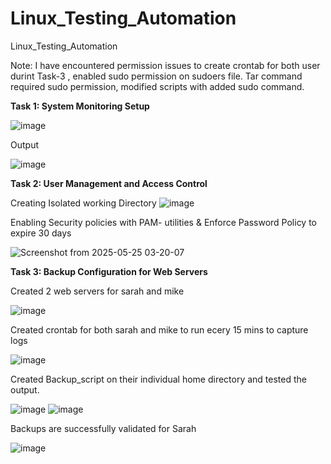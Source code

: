 # Linux_Testing_Automation
  Linux_Testing_Automation

Note: I have encountered permission issues to create crontab for both user durint Task-3 , enabled sudo permission on sudoers file.
Tar command required sudo permission, modified scripts with added sudo command.

**Task 1: System Monitoring Setup**

   ![image](https://github.com/user-attachments/assets/e84c6868-17fd-4547-a9e4-37824c8acdc3)

Output 

  ![image](https://github.com/user-attachments/assets/11743a56-6c9b-4649-ae7f-5ef673613847)


**Task 2: User Management and Access Control**
 
 Creating Isolated working Directory 
  ![image](https://github.com/user-attachments/assets/2b3d4ce0-d5cb-4225-a687-c8fc2fc85f90)
 
 Enabling Security policies with PAM- utilities &  Enforce Password Policy to expire 30 days
 
  ![Screenshot from 2025-05-25 03-20-07](https://github.com/user-attachments/assets/77ed715f-d364-4db2-b12b-7dcd097a02f5)
 


**Task 3: Backup Configuration for Web Servers**


Created 2 web servers for sarah and mike

![image](https://github.com/user-attachments/assets/5b6f3cba-46e5-434f-89d7-9733f4590bfb)

Created crontab for both sarah and mike to run ecery 15 mins to capture logs

![image](https://github.com/user-attachments/assets/cbb28268-3e4d-4df2-9bfc-550f29be303a)


Created Backup_script on their individual home directory and tested the output.

![image](https://github.com/user-attachments/assets/f6240f3a-a9e6-4f32-b517-38714e4004c7)
![image](https://github.com/user-attachments/assets/5a681bf9-e5f2-4066-bc9b-23026ee539ae)


Backups are successfully validated for Sarah 

![image](https://github.com/user-attachments/assets/301ba438-fecf-4967-9111-4105951d091a)

